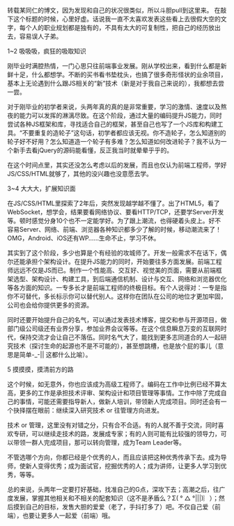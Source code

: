 转载某同仁的博文，因为发现和自己的状况很类似，所以斗胆pull到这里来。
在敲下这个标题的时候，心里好虚。话说我一直不太喜欢发表这些看上去很假大空的文字，每个人的职业规划都是独有的，不具有太大的可复制性，把自己的经历放出去，容易误人子弟。


1~2 吸吸吸，疯狂的吸取知识

刚毕业时满腔热情，一门心思只往前端事业发展。刚从学校出来，看到什么都是新鲜十足，什么都想学。不断的买书看书垫枕头，也搞了很多奇形怪状的业余项目，基本上无论遇到什么跟JS相关的“新”技术（新是对于我自己来说的），我都想去尝一尝。

对于刚毕业的初学者来说，头两年真的真的是非常重要，学习的激情、速度以及熬夜的能力可以发挥的淋漓尽致。在这个阶段，通过大量的编码提升JS能力，同时尝试各种JS框架和库，寻找适合自己的框架，甚至自己也写了一个JS库和构建工具。“不要重复的造轮子”这句话，初学者都应该无视。你不造轮子，怎么知道别的轮子好不好用？怎么知道造一个轮子有多难？怎么知道如何改进轮子？我不认为一个新手去看jQuery的源码能看懂，反正我当时就晕晕乎乎的。

在这个时间点里，其实还没怎么考虑以后的发展，而且也仅认为前端工程师，学好JS/CSS/HTML就够了，其他的没兴趣也没意愿去学。

3~4 大大大，扩展知识面

在JS/CSS/HTML里探索了2年后，突然发现越学越不懂了。出了HTML5，看了WebSocket，想学会，结果要看网络协议、要看HTTP/TCP，还要学Server开发等。顿时感觉分身10个也不一定能学好。为了跟上潮流，也得硬着头皮上。好不容易Server、网络、前端、浏览器各种知识都多少了解的时候，移动潮流来了！OMG，Android、iOS还有WP……生命不止，学习不休。

其实到了这个阶段，多少也算是个有经验的攻城师了。开发一般需求不在话下，偶尔还能承担个架构设计。在提升JS能力的同时，开始要往多方面发展。前端工程师远远不仅是JS而已。制作一个性能高、交互好、视觉美的页面，需要从前端框架选型、架构设计、构建工具，到后端通信机制、设计与交互、网络和浏览器优化等各方面的知识。一专多长才是前端工程师的终极目标。有个人说得对：一专是指你不可替代，多长标示你可以替代别人。这样你在团队在公司的地位才更加牢固，公司也会给你提供更多的资源。

同时还要开始提升自己的名气，可以通过发表技术博客，提交和参与开源项目，做部门级公司级还有业界分享，参加业界会议等等。在这个信息瞬息万变的互联网时代，保持交流才会让自己不落伍。同时名气大了，能找到更多志同道合的人一起研究技术（探讨生命的起源也不是不可能的），甚至想跳槽，也是放个屁的事儿（意思是简单-_-|| 这都什么比喻）。

5 摸摸摸，摸清前方的路

这个时候，如无意外，你也应该成为高级工程师了。编码在工作中比例已经不算太高，更多的工作是承担技术评审、架构设计和项目管理等事情。工作中除了完成自己的事情，可能还需要指导新人，做新人培训，带领新人完成项目。同时还会有一个抉择摆在眼前：继续深入研究技术 or 往管理方向进发。

技术 or 管理，这里没有对错之分，只有合不合适。有的人就不善于交流，同时喜欢专研，可以继续走技术的路，发展成专家；有的人则可能有比较强的领导力，可以带领一群人完成项目，那可以转向管理，成为Team Leader等。

不管选哪个方向，你都已经是个优秀的人，而且应该把这种优秀传承下去。成为导师，使新人变得优秀；成为面试官，挖掘优秀的人；成为讲师，让更多人学习到优秀，等等。

总的来说，头两年一定要打好基础，找准自己的G点，深攻下去；高潮之后，往广度发展，掌握其他相关和不相关的配套知识（这不是矛盾么？Σ( ° △ °|||)︴）；然后摸到自己的目标，发售大胆的爱爱（老了，手抖打多了）吧。不仅自己爱（前端），也要让更多人一起爱（前端）哦。